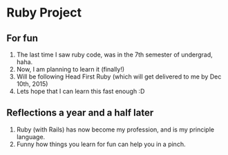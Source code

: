 # Ruby Project
## For fun
1.  The last time I saw ruby code, was in the 7th semester of undergrad, haha.
2.  Now, I am planning to learn it (finally!)
3.  Will be following Head First Ruby (which will get delivered to me by Dec 10th, 2015)
4.  Lets hope that I can learn this fast enough :D

## Reflections a year and a half later
1. Ruby (with Rails) has now become my profession, and is my principle language.
2. Funny how things you learn for fun can help you in a pinch.